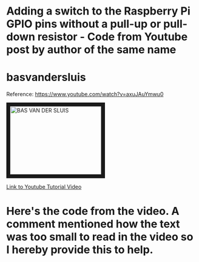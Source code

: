 # Adding a switch to the Raspberry Pi GPIO pins without a pull-up or pull-down resistor - Code from Youtube post by author of the same name

# basvandersluis
Reference: https://www.youtube.com/watch?v=axuJAuYmwu0

<a href="http://www.youtube.com/watch?feature=player_embedded&v=axuJAuYmwu0
" target="_blank"><img src="http://img.youtube.com/vi/axuJAuYmwu0/0.jpg" 
alt="BAS VAN DER SLUIS" width="240" height="180" border="10" /></a>

[Link to Youtube Tutorial Video](https://www.youtube.com/watch?v=axuJAuYmwu0)

# Here's the code from the video.  A comment mentioned how the text was too small to read in the video so I hereby provide this to help.




